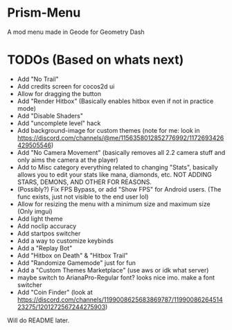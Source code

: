 # Prism-Menu
A mod menu made in Geode for Geometry Dash

# TODOs (Based on whats next)
- Add "No Trail"
- Add credits screen for cocos2d ui
- Allow for dragging the button
- Add "Render Hitbox" (Basically enables hitbox even if not in practice mode)
- Add "Disable Shaders"
- Add "uncomplete level" hack
- Add background-image for custom themes (note for me: look in https://discord.com/channels/@me/1156358012852776992/1172693426429505546)
- Add "No Camera Movement" (basically removes all 2.2 camera stuff and only aims the camera at the player)
- Add to Misc category everything related to changing "Stats", basically allows you to edit your stats like mana, diamonds, etc. NOT ADDING STARS, DEMONS, AND OTHER FOR REASONS.
- (Possibly?) Fix FPS Bypass, or add "Show FPS" for Android users. (The func exists, just not visible to the end user lol)
- Allow for resizing the menu with a minimum size and maximum size (Only imgui)
- Add light theme
- Add noclip accuracy
- Add startpos switcher
- Add a way to customize keybinds
- Add a "Replay Bot"
- Add "Hitbox on Death" & "Hitbox Trail"
- Add "Randomize Gamemode" just for fun
- Add a "Custom Themes Marketplace" (use aws or idk what server)
- maybe switch to ArianaPro-Regular font? looks nice imo. make a font switcher
- Add "Coin Finder" (look at https://discord.com/channels/1199008625683869787/1199008626451423275/1201272567244275903)


Will do README later.
